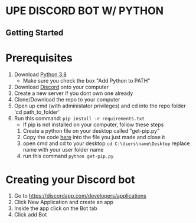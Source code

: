 # UPE DISCORD BOT W/ PYTHON

## Getting Started

# Prerequisites 

1. Download [Python 3.8](https://www.python.org/)
    - Make sure you check the box "Add Python to PATH"
2. Download [Discord](discordapp.com) onto your computer
3. Create a new server if you dont own one already
4. Clone/Download the repo to your computer
5. Open up cmd (with administator privileges) and cd into the repo folder 'cd path_to_folder'
6. Run this command: `pip install -r requirements.txt`
    - If pip is not installed on your computer, follow these steps
    1. Create a python file on your desktop called "get-pip.py"
    2. Copy the code [here](https://bootstrap.pypa.io/get-pip.py) into the file you just made and close it
    3. open cmd and cd to your desktop `cd C:\Users\name\Desktop` replace name with your user folder name
    4. run this command `python get-pip.py`

# Creating your Discord bot

1. Go to https://discordapp.com/developers/applications
2. Click New Application and create an app
3. Inside the app click on the Bot tab
4. Click add Bot



